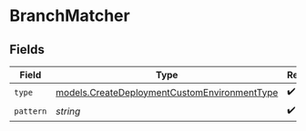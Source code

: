 # BranchMatcher


## Fields

| Field                                                                                              | Type                                                                                               | Required                                                                                           | Description                                                                                        |
| -------------------------------------------------------------------------------------------------- | -------------------------------------------------------------------------------------------------- | -------------------------------------------------------------------------------------------------- | -------------------------------------------------------------------------------------------------- |
| `type`                                                                                             | [models.CreateDeploymentCustomEnvironmentType](../models/createdeploymentcustomenvironmenttype.md) | :heavy_check_mark:                                                                                 | N/A                                                                                                |
| `pattern`                                                                                          | *string*                                                                                           | :heavy_check_mark:                                                                                 | N/A                                                                                                |